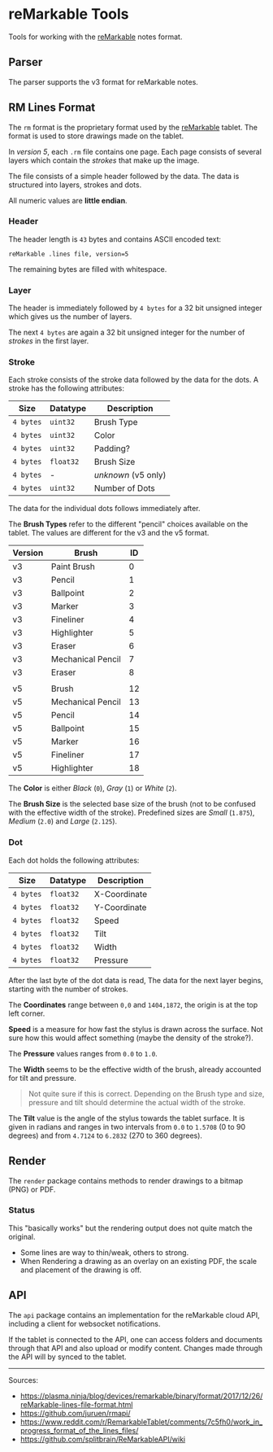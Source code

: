 # reMarkable Tools
Tools for working with the [reMarkable](https://remarkable.com/) notes format.

## Parser
The parser supports the v3 format for reMarkable notes.

## RM Lines Format
The `rm` format is the proprietary format used by the
[reMarkable](https://remarkable.com/) tablet. The format is used to store
drawings made on the tablet.

In *version 5*, each `.rm` file contains one page.
Each page consists of several layers which contain the *strokes* that make up
the image.

The file consists of a simple header followed by the data.
The data is structured into layers, strokes and dots.

All numeric values are **little endian**.

### Header
The header length is `43` bytes and contains ASCII encoded text:

    reMarkable .lines file, version=5

The remaining bytes are filled with whitespace.

### Layer
The header is immediately followed by `4 bytes` for a 32 bit unsigned integer
which gives us the number of layers.

The next `4 bytes` are again a 32 bit unsigned integer for the number of
*strokes* in the first layer.

### Stroke
Each stroke consists of the stroke data followed by the data for the dots.
A stroke has the following attributes:

| Size      | Datatype  | Description         |
|-----------|-----------|---------------------|
| `4 bytes` | `uint32`  | Brush Type          |
| `4 bytes` | `uint32`  | Color               |
| `4 bytes` | `uint32`  | Padding?            |
| `4 bytes` | `float32` | Brush Size          |
| `4 bytes` | -         | *unknown* (v5 only) |
| `4 bytes` | `uint32`  | Number of Dots      |

The data for the individual dots follows immediately after.

The **Brush Types** refer to the different "pencil" choices available on the
tablet. The values are different for the v3 and the v5 format.

| Version | Brush             | ID |
|---------|-------------------|----|
| v3      | Paint Brush       | 0  |
| v3      | Pencil            | 1  |
| v3      | Ballpoint         | 2  |
| v3      | Marker            | 3  |
| v3      | Fineliner         | 4  |
| v3      | Highlighter       | 5  |
| v3      | Eraser            | 6  |
| v3      | Mechanical Pencil | 7  |
| v3      | Eraser            | 8  |
|         |                   |    |
| v5      | Brush             | 12 |
| v5      | Mechanical Pencil | 13 |
| v5      | Pencil            | 14 |
| v5      | Ballpoint         | 15 |
| v5      | Marker            | 16 |
| v5      | Fineliner         | 17 |
| v5      | Highlighter       | 18 |

The **Color** is either *Black* (`0`), *Gray* (`1`) or *White* (`2`).

The **Brush Size** is the selected base size of the brush
(not to be confused with the effective width of the stroke).
Predefined sizes are *Small* (`1.875`), *Medium* (`2.0`) and *Large* (`2.125`).

### Dot
Each dot holds the following attributes:

| Size      | Datatype  | Description    |
|-----------|-----------|----------------|
| `4 bytes` | `float32` | X-Coordinate   |
| `4 bytes` | `float32` | Y-Coordinate   |
| `4 bytes` | `float32` | Speed          |
| `4 bytes` | `float32` | Tilt           |
| `4 bytes` | `float32` | Width          |
| `4 bytes` | `float32` | Pressure       |

After the last byte of the dot data is read,
The data for the next layer begins, starting with the number of strokes.

The **Coordinates** range between `0,0` and `1404,1872`,
the origin is at the top left corner.

**Speed** is a measure for how fast the stylus is drawn across the surface.
Not sure how this would affect something (maybe the density of the stroke?).

The **Pressure** values ranges from `0.0` to `1.0`.

The **Width** seems to be the effective width of the brush,
already accounted for tilt and pressure.

> Not quite sure if this is correct.
> Depending on the Brush type and size, pressure and tilt should determine
> the actual width of the stroke.

The **Tilt** value is the angle of the stylus towards the tablet surface.
It is given in radians and ranges in two intervals
from `0.0` to `1.5708` (0 to 90 degrees)
and from `4.7124` to `6.2832` (270 to 360 degrees).

## Render
The `render` package contains methods to render drawings to a bitmap (PNG)
or PDF.

### Status
This "basically works" but the rendering output does not quite match the
original.

- Some lines are way to thin/weak, others to strong.
- When Rendering a drawing as an overlay on an existing PDF,
  the scale and placement of the drawing is off.

## API
The `api` package contains an implementation for the reMarkable cloud API,
including a client for websocket notifications.

If the tablet is connected to the API, one can access folders and documents
through that API and also upload or modify content.
Changes made through the API will by synced to the tablet.

---

Sources:

- https://plasma.ninja/blog/devices/remarkable/binary/format/2017/12/26/reMarkable-lines-file-format.html
- https://github.com/juruen/rmapi/
- https://www.reddit.com/r/RemarkableTablet/comments/7c5fh0/work_in_progress_format_of_the_lines_files/
- https://github.com/splitbrain/ReMarkableAPI/wiki
